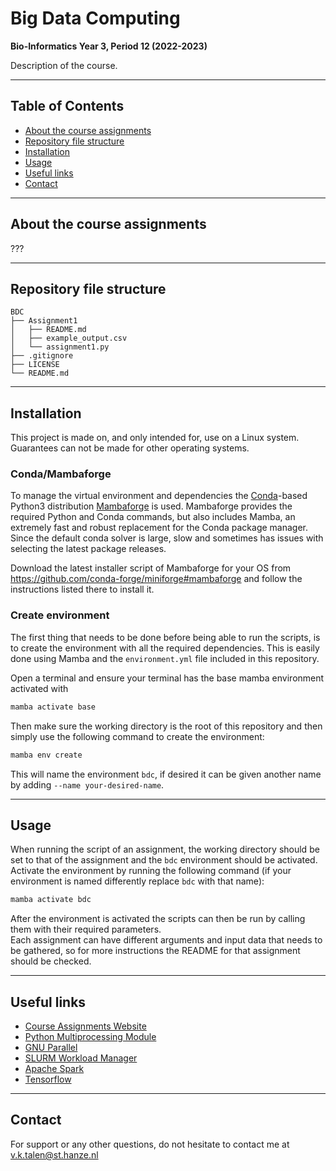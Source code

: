 # Big Data Computing
**Bio-Informatics Year 3, Period 12 (2022-2023)**

Description of the course.


---
## Table of Contents
- [About the course assignments](#about-the-course-assignments)
- [Repository file structure](#repository-file-structure)
- [Installation](#installation)
- [Usage](#usage)
- [Useful links](#useful-links)
- [Contact](#contact)


---
## About the course assignments
???


---
## Repository file structure
```
BDC
├── Assignment1
│   ├── README.md
│   ├── example_output.csv
│   └── assignment1.py
├── .gitignore
├── LICENSE
└── README.md
```


---
## Installation
This project is made on, and only intended for, use on a Linux system. Guarantees can not be made for other operating systems.

### Conda/Mambaforge
To manage the virtual environment and dependencies the [Conda](https://conda.io/)-based Python3 distribution [Mambaforge](https://github.com/conda-forge/miniforge#mambaforge) is used.
Mambaforge provides the required Python and Conda commands, but also includes Mamba, an extremely fast and robust replacement for the Conda package manager. 
Since the default conda solver is large, slow and sometimes has issues with selecting the latest package releases.

Download the latest installer script of Mambaforge for your OS from https://github.com/conda-forge/miniforge#mambaforge and follow the instructions listed there to install it.

### Create environment
The first thing that needs to be done before being able to run the scripts, is to create the environment with all the required dependencies. 
This is easily done using Mamba and the `environment.yml` file included in this repository.

Open a terminal and ensure your terminal has the base mamba environment activated with
```bash
mamba activate base
```
Then make sure the working directory is the root of this repository and then simply use the following command to create the environment:
```bash
mamba env create
```
This will name the environment `bdc`, if desired it can be given another name by adding `--name your-desired-name`.


---
## Usage
When running the script of an assignment, the working directory should be set to that of the assignment and the `bdc` environment should be activated.
Activate the environment by running the following command (if your environment is named differently replace `bdc` with that name):
```bash
mamba activate bdc
```
After the environment is activated the scripts can then be run by calling them with their required parameters.  
Each assignment can have different arguments and input data that needs to be gathered, so for more instructions the README for that assignment should be checked.


---
## Useful links
* [Course Assignments Website](https://bioinf.nl/~martijn/BDC/BDC.html)  
* [Python Multiprocessing Module](https://docs.python.org/3.8/library/multiprocessing.html)  
* [GNU Parallel](https://www.gnu.org/software/parallel/)  
* [SLURM Workload Manager](https://slurm.schedmd.com/overview.html)  
* [Apache Spark](https://spark.apache.org/)  
* [Tensorflow](https://www.tensorflow.org/)  


---
## Contact
For support or any other questions, do not hesitate to contact me at v.k.talen@st.hanze.nl
